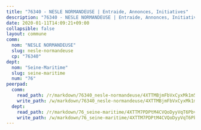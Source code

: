 ```yaml
---
title: "76340 - NESLE NORMANDEUSE | Entraide, Annonces, Initiatives"
description: "76340 - NESLE NORMANDEUSE | Entraide, Annonces, Initiatives"
date: 2020-01-11T14:09:21+09:00
collapsible: false
layout: commune
comm:
  nom: "NESLE NORMANDEUSE"
  slug: nesle-normandeuse
  cp: "76340"
dept:
  nom: "Seine-Maritime"
  slug: seine-maritime
  num: "76"
peerpad:
  comm:
    read_path: /r/markdown/76340_nesle-normandeuse/4XTTMBjmFbVxCyxMk1m5FhEdjFeLcoZrWdK8mrhsUsJFQ1BVV
    write_path: /w/markdown/76340_nesle-normandeuse/4XTTMBjmFbVxCyxMk1m5FhEdjFeLcoZrWdK8mrhsUsJFQ1BVV-K3TgTzj2uYLW6TddgDafwFz44n9WGF4ECP13F3aH57ptyudBSTtzyPVrsFMCLhXH4NaKnuDmWwnb2EeFKZfuubyy4aGFABFZnVfy9hJX9xYNt7pUonadXJFH8WgULo3LLXUJnPhm
  dept:
    read_path: /r/markdown/76_seine-maritime/4XTTM7PDPtM4CVQoDyyVqT6Pbvj1SVtndpXJdTDsc7xwdMTdt
    write_path: /w/markdown/76_seine-maritime/4XTTM7PDPtM4CVQoDyyVqT6Pbvj1SVtndpXJdTDsc7xwdMTdt-K3TgUmo7Qwp8ZQz8qKFjC8WCY27ypEpX2c8BXeSV9rrPY1zRZn2SrYwkBXF8VnHkcepiXsccFfKHYuT2JNgSMXxLRaUGRu6o5B3BB15nZxEho97cTz3yC4eRTX4hZM1hcyAZrn8r
---
```


